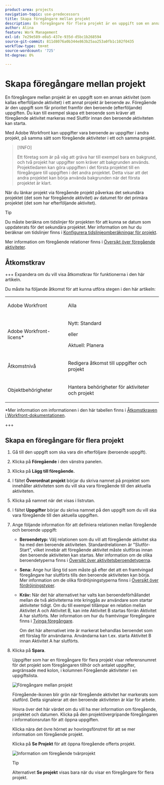 ```yaml
---
product-area: projects
navigation-topic: use-predecessors
title: Skapa föregångare mellan projekt
description: En föregångare för flera projekt är en uppgift som en annan aktivitet (som kallas efterföljande aktivitet) i ett annat projekt är beroende av. Föregående är den uppgift som får prioritet framför den beroende (efterföljande) uppgiften. Du kan till exempel skapa ett beroende som kräver att föregående aktivitet markeras med Slutför innan den beroende aktiviteten kan starta.
author: Alina
feature: Work Management
exl-id: 7e29e589-e0a5-437e-935d-d5bc1b268594
source-git-commit: 811d8076a0b344e863b25aa253a0fb1c102f0435
workflow-type: tm+mt
source-wordcount: '725'
ht-degree: 0%

---
```


# Skapa föregångare mellan projekt

<!--Audited: 12/2023-->

En föregångare mellan projekt är en uppgift som en annan aktivitet (som kallas efterföljande aktivitet) i ett annat projekt är beroende av. Föregående är den uppgift som får prioritet framför den beroende (efterföljande) uppgiften. Du kan till exempel skapa ett beroende som kräver att föregående aktivitet markeras med Slutför innan den beroende aktiviteten kan starta.

Med Adobe Workfront kan uppgifter vara beroende av uppgifter i andra projekt, på samma sätt som föregående aktiviteter i ett och samma projekt.

>[!INFO]
>
>Ett företag som är på väg att gräva har till exempel bara en bakgrund, och två projekt har uppgifter som kräver att bakgrunden används. Projektledaren kan göra uppgiften i det första projektet till en föregångare till uppgiften i det andra projektet. Detta visar att det andra projektet kan börja använda bakgrunden när det första projektet är klart.

När du länkar projekt via föregående projekt påverkas det sekundära projektet (det som har föregående aktivitet) av datumet för det primära projektet (det som har efterföljande aktivitet).

>[!TIP]
>
>Du måste beräkna om tidslinjer för projekten för att kunna se datum som uppdaterats för det sekundära projektet. Mer information om hur du beräknar om tidslinjer finns i [Konfigurera tidslinjeomberäkningar för projekt](../../../administration-and-setup/set-up-workfront/configure-system-defaults/configure-timeline-recalculations-projects.md).

Mer information om föregående relationer finns i [Översikt över föregående aktiviteter](../../../manage-work/tasks/use-prdcssrs/predecessors-overview.md).

## Åtkomstkrav

+++ Expandera om du vill visa åtkomstkrav för funktionerna i den här artikeln.

Du måste ha följande åtkomst för att kunna utföra stegen i den här artikeln:

<table style="table-layout:auto"> 
 <col> 
 <col> 
 <tbody> 
  <tr> 
   <td role="rowheader">Adobe Workfront</td> 
   <td> <p>Alla</p> </td> 
  </tr> 
  <tr> 
   <td role="rowheader">Adobe Workfront-licens*</td> 
   <td> <p>Nytt: Standard </p> 
   eller
   <p>Aktuell: Planera </p>
   </td> 
  </tr> 
  <tr> 
   <td role="rowheader">Åtkomstnivå</td> 
   <td> <p>Redigera åtkomst till uppgifter och projekt</p> </td> 
  </tr> 
  <tr> 
   <td role="rowheader">Objektbehörigheter</td> 
   <td> <p>Hantera behörigheter för aktiviteter och projekt</p> </td> 
  </tr> 
 </tbody> 
</table>

*Mer information om informationen i den här tabellen finns i [Åtkomstkraven i Workfront-dokumentationen](/help/quicksilver/administration-and-setup/add-users/access-levels-and-object-permissions/access-level-requirements-in-documentation.md).

+++

## Skapa en föregångare för flera projekt

1. Gå till den uppgift som ska vara din efterföljare (beroende uppgift).
1. Klicka på **Föregående** i den vänstra panelen.
1. Klicka på **Lägg till föregående.**
1. I fältet **Överordnat projekt** börjar du skriva namnet på projektet som innehåller aktiviteten som du vill ska vara föregående till den aktuella aktiviteten.
1. Klicka på namnet när det visas i listrutan.
1. I fältet **Uppgifter** börjar du skriva namnet på den uppgift som du vill ska vara föregående till den aktuella uppgiften.
1. Ange följande information för att definiera relationen mellan föregående och beroende uppgift:

   * **Beroendetyp:** Välj relationen som du vill att föregående aktivitet ska ha med den beroende aktiviteten. Standardrelationen är &quot;Slutför-Start&quot;, vilket innebär att föregående aktivitet måste slutföras innan den beroende aktiviteten kan startas. Mer information om de olika beroendetyperna finns i [Översikt över aktivitetsberoendetyperna](../../../manage-work/tasks/use-prdcssrs/task-dependency-types.md).

   * **Sena:** Ange hur lång tid som måste gå efter det att en framtvingad föregångare har slutförts tills den beroende aktiviteten kan börja. Mer information om de olika fördröjningstyperna finns i [Översikt över fördröjningstyper](../../../manage-work/tasks/use-prdcssrs/lag-types.md).

   * **Kräv:** När det här alternativet har valts kan beroendeförhållandet mellan de två aktiviteterna inte kringgås av användare som startar aktiviteter tidigt. Om du till exempel tillämpar en relation mellan Aktivitet A och Aktivitet B, kan inte Aktivitet B startas förrän Aktivitet A har slutförts. Mer information om hur du framtvingar föregångare finns i [Tvinga föregångare](../../../manage-work/tasks/use-prdcssrs/enforced-predecessors.md).

     Om det här alternativet inte är markerat behandlas beroendet som ett förslag för användarna. Användarna kan t.ex. starta Aktivitet B innan Aktivitet A har slutförts.

1. Klicka på **Spara**.

   Uppgifter som har en föregångare för flera projekt visar referensnumret för det projekt som föregångaren tillhör och antalet uppgifter, avgränsade med kolon, i kolumnen Föregående aktiviteter i en uppgiftslista.

   ![Föregångare mellan projekt](assets/cross-project-predecessor-in-list-view.png)

   Föregående-ikonen blir grön när föregående aktivitet har markerats som slutförd. Detta signalerar att den beroende aktiviteten är klar för arbete.

   Hovra över det här värdet om du vill ha mer information om föregående, projektet och datumen. Klicka på den projektövergripande föregångaren i informationsrutan för att öppna uppgiften.

   Klicka nära det övre hörnet av hovringsfönstret för att se mer information om föregående projekt.

   Klicka på **Se Projekt** för att öppna föregående offerts projekt.

   ![Information om föregående tvärprojekt](assets/cross-project-predecessor-details.png)

   >[!TIP]
   >
   >   Alternativet **Se projekt** visas bara när du visar en föregångare för flera projekt.

